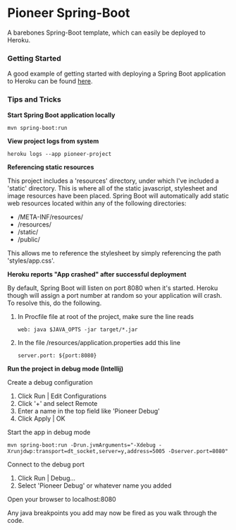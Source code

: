 # Pioneer Spring-Boot

A barebones Spring-Boot template, which can easily be deployed to Heroku.

### Getting Started

A good example of getting started with deploying a Spring Boot application to
Heroku can be found [here](https://devcenter.heroku.com/articles/deploying-spring-boot-apps-to-heroku).

### Tips and Tricks

__Start Spring Boot application locally__

    mvn spring-boot:run

__View project logs from system__

    heroku logs --app pioneer-project

__Referencing static resources__

This project includes a 'resources' directory, under which I've included 
a 'static' directory.  This is where all of the static javascript, stylesheet
and image resources have been placed.  Spring Boot will automatically add
static web resources located within any of the following directories:

* /META-INF/resources/
* /resources/
* /static/
* /public/

This allows me to reference the stylesheet by simply referencing the path 'styles/app.css'.

__Heroku reports "App crashed" after successful deployment__

By default, Spring Boot will listen on port 8080 when it's started.  Heroku though will assign
a port number at random so your application will crash.  To resolve this, 
do the following.

1. In Procfile file at root of the project, make sure the line reads

    ```web: java $JAVA_OPTS -jar target/*.jar```
  
2. In the file /resources/application.properties add this line

    ```server.port: ${port:8080}```
    
__Run the project in debug mode (Intellij)__

Create a debug configuration

1. Click Run | Edit Configurations
2. Click '+' and select Remote
3. Enter a name in the top field like 'Pioneer Debug'
4. Click Apply | OK

Start the app in debug mode

    mvn spring-boot:run -Drun.jvmArguments="-Xdebug -Xrunjdwp:transport=dt_socket,server=y,address=5005 -Dserver.port=8080"
    
Connect to the debug port

1. Click Run | Debug...
2. Select 'Pioneer Debug' or whatever name you added

Open your browser to localhost:8080

Any java breakpoints you add may now be fired as you walk through the code.
